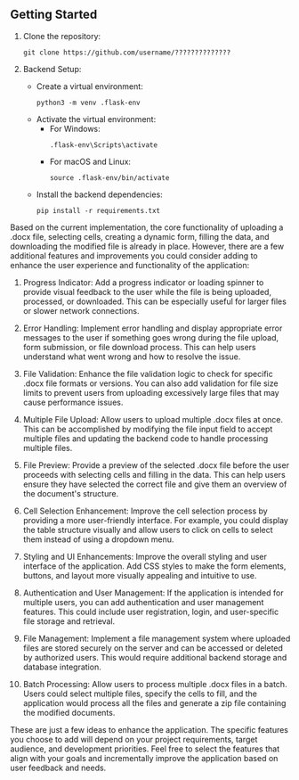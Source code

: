 

## Getting Started

1. Clone the repository:

   ```
   git clone https://github.com/username/??????????????
   ```

2. Backend Setup:
   - Create a virtual environment:
     ```
     python3 -m venv .flask-env
     ```
   - Activate the virtual environment:
     - For Windows:
       ```
       .flask-env\Scripts\activate
       ```
     - For macOS and Linux:
       ```
       source .flask-env/bin/activate
       ```
   - Install the backend dependencies:
     ```
     pip install -r requirements.txt
     ```


Based on the current implementation, the core functionality of uploading a .docx file, selecting cells, creating a dynamic form, filling the data, and downloading the modified file is already in place. However, there are a few additional features and improvements you could consider adding to enhance the user experience and functionality of the application:

1. Progress Indicator: Add a progress indicator or loading spinner to provide visual feedback to the user while the file is being uploaded, processed, or downloaded. This can be especially useful for larger files or slower network connections.

2. Error Handling: Implement error handling and display appropriate error messages to the user if something goes wrong during the file upload, form submission, or file download process. This can help users understand what went wrong and how to resolve the issue.

3. File Validation: Enhance the file validation logic to check for specific .docx file formats or versions. You can also add validation for file size limits to prevent users from uploading excessively large files that may cause performance issues.

4. Multiple File Upload: Allow users to upload multiple .docx files at once. This can be accomplished by modifying the file input field to accept multiple files and updating the backend code to handle processing multiple files.

5. File Preview: Provide a preview of the selected .docx file before the user proceeds with selecting cells and filling in the data. This can help users ensure they have selected the correct file and give them an overview of the document's structure.

6. Cell Selection Enhancement: Improve the cell selection process by providing a more user-friendly interface. For example, you could display the table structure visually and allow users to click on cells to select them instead of using a dropdown menu.

7. Styling and UI Enhancements: Improve the overall styling and user interface of the application. Add CSS styles to make the form elements, buttons, and layout more visually appealing and intuitive to use.

8. Authentication and User Management: If the application is intended for multiple users, you can add authentication and user management features. This could include user registration, login, and user-specific file storage and retrieval.

9. File Management: Implement a file management system where uploaded files are stored securely on the server and can be accessed or deleted by authorized users. This would require additional backend storage and database integration.

10. Batch Processing: Allow users to process multiple .docx files in a batch. Users could select multiple files, specify the cells to fill, and the application would process all the files and generate a zip file containing the modified documents.

These are just a few ideas to enhance the application. The specific features you choose to add will depend on your project requirements, target audience, and development priorities. Feel free to select the features that align with your goals and incrementally improve the application based on user feedback and needs.